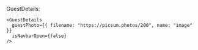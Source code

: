 GuestDetails:

```tsx 
<GuestDetails 
  guestPhoto={{ filename: "https://picsum.photos/200", name: "image" }} 
  isNavbarOpen={false} 
/>
```
